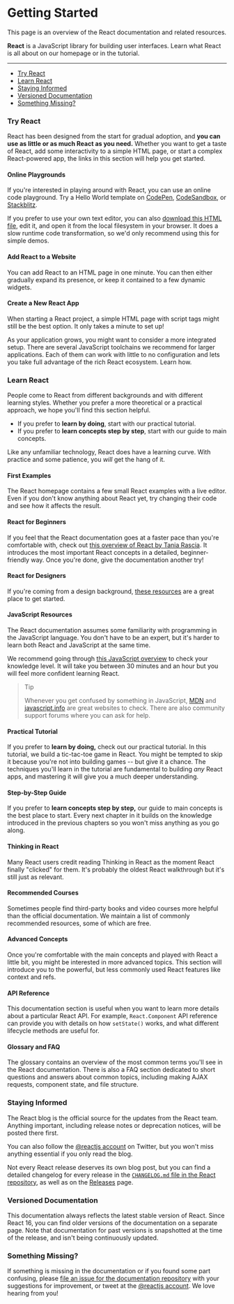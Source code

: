# Getting Started

This page is an overview of the React documentation and related resources.

**React** is a JavaScript library for building user interfaces. Learn what React is all about on our homepage or in the tutorial.

***

* [Try React](broken-reference)
* [Learn React](broken-reference)
* [Staying Informed](broken-reference)
* [Versioned Documentation](broken-reference)
* [Something Missing?](broken-reference)

### Try React <a href="#try-react" id="try-react"></a>

React has been designed from the start for gradual adoption, and **you can use as little or as much React as you need.** Whether you want to get a taste of React, add some interactivity to a simple HTML page, or start a complex React-powered app, the links in this section will help you get started.

#### Online Playgrounds <a href="#online-playgrounds" id="online-playgrounds"></a>

If you're interested in playing around with React, you can use an online code playground. Try a Hello World template on [CodePen](codepen://hello-world), [CodeSandbox](https://codesandbox.io/s/new), or [Stackblitz](https://stackblitz.com/fork/react).

If you prefer to use your own text editor, you can also [download this HTML file](https://raw.githubusercontent.com/reactjs/reactjs.org/main/static/html/single-file-example.html), edit it, and open it from the local filesystem in your browser. It does a slow runtime code transformation, so we'd only recommend using this for simple demos.

#### Add React to a Website <a href="#add-react-to-a-website" id="add-react-to-a-website"></a>

You can add React to an HTML page in one minute. You can then either gradually expand its presence, or keep it contained to a few dynamic widgets.

#### Create a New React App <a href="#create-a-new-react-app" id="create-a-new-react-app"></a>

When starting a React project, a simple HTML page with script tags might still be the best option. It only takes a minute to set up!

As your application grows, you might want to consider a more integrated setup. There are several JavaScript toolchains we recommend for larger applications. Each of them can work with little to no configuration and lets you take full advantage of the rich React ecosystem. Learn how.

### Learn React <a href="#learn-react" id="learn-react"></a>

People come to React from different backgrounds and with different learning styles. Whether you prefer a more theoretical or a practical approach, we hope you'll find this section helpful.

* If you prefer to **learn by doing**, start with our practical tutorial.
* If you prefer to **learn concepts step by step**, start with our guide to main concepts.

Like any unfamiliar technology, React does have a learning curve. With practice and some patience, you _will_ get the hang of it.

#### First Examples <a href="#first-examples" id="first-examples"></a>

The React homepage contains a few small React examples with a live editor. Even if you don't know anything about React yet, try changing their code and see how it affects the result.

#### React for Beginners <a href="#react-for-beginners" id="react-for-beginners"></a>

If you feel that the React documentation goes at a faster pace than you're comfortable with, check out [this overview of React by Tania Rascia](https://www.taniarascia.com/getting-started-with-react/). It introduces the most important React concepts in a detailed, beginner-friendly way. Once you're done, give the documentation another try!

#### React for Designers <a href="#react-for-designers" id="react-for-designers"></a>

If you're coming from a design background, [these resources](https://reactfordesigners.com) are a great place to get started.

#### JavaScript Resources <a href="#javascript-resources" id="javascript-resources"></a>

The React documentation assumes some familiarity with programming in the JavaScript language. You don't have to be an expert, but it's harder to learn both React and JavaScript at the same time.

We recommend going through [this JavaScript overview](https://developer.mozilla.org/en-US/docs/Web/JavaScript/A\_re-introduction\_to\_JavaScript) to check your knowledge level. It will take you between 30 minutes and an hour but you will feel more confident learning React.

> Tip
>
> Whenever you get confused by something in JavaScript, [MDN](https://developer.mozilla.org/en-US/docs/Web/JavaScript) and [javascript.info](https://javascript.info) are great websites to check. There are also community support forums where you can ask for help.

#### Practical Tutorial <a href="#practical-tutorial" id="practical-tutorial"></a>

If you prefer to **learn by doing,** check out our practical tutorial. In this tutorial, we build a tic-tac-toe game in React. You might be tempted to skip it because you're not into building games -- but give it a chance. The techniques you'll learn in the tutorial are fundamental to building _any_ React apps, and mastering it will give you a much deeper understanding.

#### Step-by-Step Guide <a href="#step-by-step-guide" id="step-by-step-guide"></a>

If you prefer to **learn concepts step by step,** our guide to main concepts is the best place to start. Every next chapter in it builds on the knowledge introduced in the previous chapters so you won't miss anything as you go along.

#### Thinking in React <a href="#thinking-in-react" id="thinking-in-react"></a>

Many React users credit reading Thinking in React as the moment React finally "clicked" for them. It's probably the oldest React walkthrough but it's still just as relevant.

#### Recommended Courses <a href="#recommended-courses" id="recommended-courses"></a>

Sometimes people find third-party books and video courses more helpful than the official documentation. We maintain a list of commonly recommended resources, some of which are free.

#### Advanced Concepts <a href="#advanced-concepts" id="advanced-concepts"></a>

Once you're comfortable with the main concepts and played with React a little bit, you might be interested in more advanced topics. This section will introduce you to the powerful, but less commonly used React features like context and refs.

#### API Reference <a href="#api-reference" id="api-reference"></a>

This documentation section is useful when you want to learn more details about a particular React API. For example, `React.Component` API reference can provide you with details on how `setState()` works, and what different lifecycle methods are useful for.

#### Glossary and FAQ <a href="#glossary-and-faq" id="glossary-and-faq"></a>

The glossary contains an overview of the most common terms you'll see in the React documentation. There is also a FAQ section dedicated to short questions and answers about common topics, including making AJAX requests, component state, and file structure.

### Staying Informed <a href="#staying-informed" id="staying-informed"></a>

The React blog is the official source for the updates from the React team. Anything important, including release notes or deprecation notices, will be posted there first.

You can also follow the [@reactjs account](https://twitter.com/reactjs) on Twitter, but you won't miss anything essential if you only read the blog.

Not every React release deserves its own blog post, but you can find a detailed changelog for every release in the [`CHANGELOG.md` file in the React repository](https://github.com/facebook/react/blob/main/CHANGELOG.md), as well as on the [Releases](https://github.com/facebook/react/releases) page.

### Versioned Documentation <a href="#versioned-documentation" id="versioned-documentation"></a>

This documentation always reflects the latest stable version of React. Since React 16, you can find older versions of the documentation on a separate page. Note that documentation for past versions is snapshotted at the time of the release, and isn't being continuously updated.

### Something Missing? <a href="#something-missing" id="something-missing"></a>

If something is missing in the documentation or if you found some part confusing, please [file an issue for the documentation repository](https://github.com/reactjs/reactjs.org/issues/new) with your suggestions for improvement, or tweet at the [@reactjs account](https://twitter.com/reactjs). We love hearing from you!
